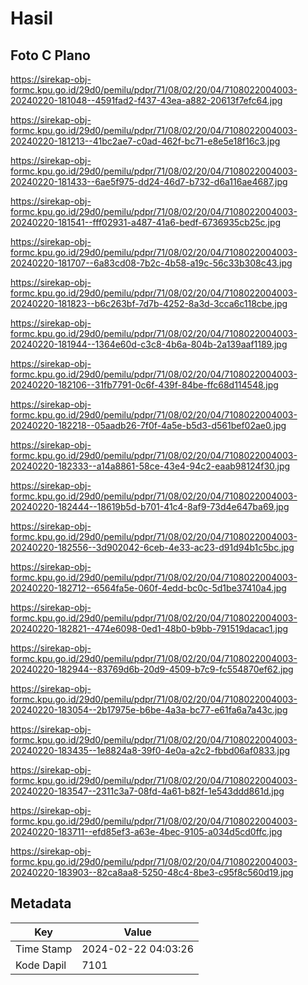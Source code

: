 # Hasil

## Foto C Plano

https://sirekap-obj-formc.kpu.go.id/29d0/pemilu/pdpr/71/08/02/20/04/7108022004003-20240220-181048--4591fad2-f437-43ea-a882-20613f7efc64.jpg

https://sirekap-obj-formc.kpu.go.id/29d0/pemilu/pdpr/71/08/02/20/04/7108022004003-20240220-181213--41bc2ae7-c0ad-462f-bc71-e8e5e18f16c3.jpg

https://sirekap-obj-formc.kpu.go.id/29d0/pemilu/pdpr/71/08/02/20/04/7108022004003-20240220-181433--6ae5f975-dd24-46d7-b732-d6a116ae4687.jpg

https://sirekap-obj-formc.kpu.go.id/29d0/pemilu/pdpr/71/08/02/20/04/7108022004003-20240220-181541--fff02931-a487-41a6-bedf-6736935cb25c.jpg

https://sirekap-obj-formc.kpu.go.id/29d0/pemilu/pdpr/71/08/02/20/04/7108022004003-20240220-181707--6a83cd08-7b2c-4b58-a19c-56c33b308c43.jpg

https://sirekap-obj-formc.kpu.go.id/29d0/pemilu/pdpr/71/08/02/20/04/7108022004003-20240220-181823--b6c263bf-7d7b-4252-8a3d-3cca6c118cbe.jpg

https://sirekap-obj-formc.kpu.go.id/29d0/pemilu/pdpr/71/08/02/20/04/7108022004003-20240220-181944--1364e60d-c3c8-4b6a-804b-2a139aaf1189.jpg

https://sirekap-obj-formc.kpu.go.id/29d0/pemilu/pdpr/71/08/02/20/04/7108022004003-20240220-182106--31fb7791-0c6f-439f-84be-ffc68d114548.jpg

https://sirekap-obj-formc.kpu.go.id/29d0/pemilu/pdpr/71/08/02/20/04/7108022004003-20240220-182218--05aadb26-7f0f-4a5e-b5d3-d561bef02ae0.jpg

https://sirekap-obj-formc.kpu.go.id/29d0/pemilu/pdpr/71/08/02/20/04/7108022004003-20240220-182333--a14a8861-58ce-43e4-94c2-eaab98124f30.jpg

https://sirekap-obj-formc.kpu.go.id/29d0/pemilu/pdpr/71/08/02/20/04/7108022004003-20240220-182444--18619b5d-b701-41c4-8af9-73d4e647ba69.jpg

https://sirekap-obj-formc.kpu.go.id/29d0/pemilu/pdpr/71/08/02/20/04/7108022004003-20240220-182556--3d902042-6ceb-4e33-ac23-d91d94b1c5bc.jpg

https://sirekap-obj-formc.kpu.go.id/29d0/pemilu/pdpr/71/08/02/20/04/7108022004003-20240220-182712--6564fa5e-060f-4edd-bc0c-5d1be37410a4.jpg

https://sirekap-obj-formc.kpu.go.id/29d0/pemilu/pdpr/71/08/02/20/04/7108022004003-20240220-182821--474e6098-0ed1-48b0-b9bb-791519dacac1.jpg

https://sirekap-obj-formc.kpu.go.id/29d0/pemilu/pdpr/71/08/02/20/04/7108022004003-20240220-182944--83769d6b-20d9-4509-b7c9-fc554870ef62.jpg

https://sirekap-obj-formc.kpu.go.id/29d0/pemilu/pdpr/71/08/02/20/04/7108022004003-20240220-183054--2b17975e-b6be-4a3a-bc77-e61fa6a7a43c.jpg

https://sirekap-obj-formc.kpu.go.id/29d0/pemilu/pdpr/71/08/02/20/04/7108022004003-20240220-183435--1e8824a8-39f0-4e0a-a2c2-fbbd06af0833.jpg

https://sirekap-obj-formc.kpu.go.id/29d0/pemilu/pdpr/71/08/02/20/04/7108022004003-20240220-183547--2311c3a7-08fd-4a61-b82f-1e543ddd861d.jpg

https://sirekap-obj-formc.kpu.go.id/29d0/pemilu/pdpr/71/08/02/20/04/7108022004003-20240220-183711--efd85ef3-a63e-4bec-9105-a034d5cd0ffc.jpg

https://sirekap-obj-formc.kpu.go.id/29d0/pemilu/pdpr/71/08/02/20/04/7108022004003-20240220-183903--82ca8aa8-5250-48c4-8be3-c95f8c560d19.jpg


## Metadata

| Key        | Value               |
| ---------- | ------------------- |
| Time Stamp | 2024-02-22 04:03:26 |
| Kode Dapil | 7101                |



